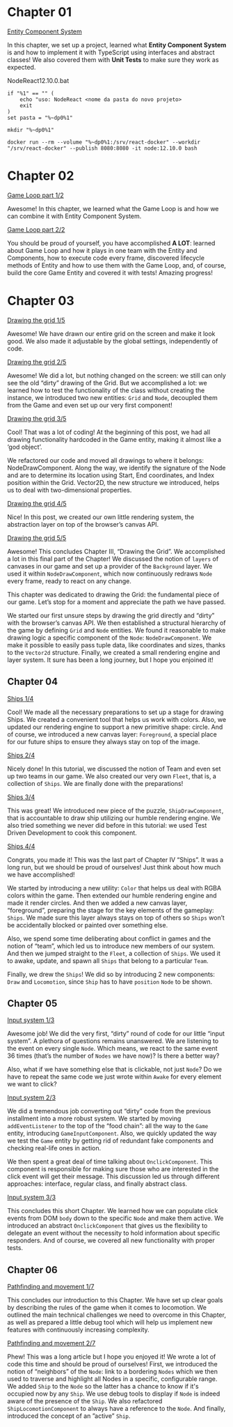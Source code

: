 # Chapter 01
[Entity Component System](https://itnext.io/entity-component-system-in-action-with-typescript-f498ca82a08e)

In this chapter, we set up a project, learned what **Entity Component System** is and how to implement it with TypeScript using interfaces and abstract classes! We also covered them with **Unit Tests** to make sure they work as expected.

NodeReact12.10.0.bat
```
if "%1" == "" (
	echo "uso: NodeReact <nome da pasta do novo projeto>
	exit
)
set pasta = "%~dp0%1"

mkdir "%~dp0%1"

docker run --rm --volume "%~dp0%1:/srv/react-docker" --workdir "/srv/react-docker" --publish 8080:8080 -it node:12.10.0 bash
```
# Chapter 02
[Game Loop part 1/2](https://levelup.gitconnected.com/gamedev-patterns-and-algorithms-with-typescript-game-loop-part-1-2-699919bb9b71)

Awesome! In this chapter, we learned what the Game Loop is and how we can combine it with Entity Component System.

[Game Loop part 2/2](https://levelup.gitconnected.com/gamedev-patterns-and-algorithms-in-action-with-typescript-game-loop-2-2-c0d57a8e5ec2)

You should be proud of yourself, you have accomplished **A LOT**: learned about Game Loop and how it plays in one team with the Entity and Components, how to execute code every frame, discovered lifecycle methods of Entity and how to use them with the Game Loop, and, of course, build the core Game Entity and covered it with tests! Amazing progress!

# Chapter 03
[Drawing the grid 1/5](https://itnext.io/building-a-game-with-typescript-drawing-grid-1-5-aaf68797a0bb)

Awesome! We have drawn our entire grid on the screen and make it look good. We also made it adjustable by the global settings, independently of code.

[Drawing the grid 2/5](https://javascript.plainenglish.io/building-a-game-with-typescript-drawing-grid-2-5-206555719490)

Awesome! We did a lot, but nothing changed on the screen: we still can only see the old “dirty” drawing of the Grid. But we accomplished a lot: we learned how to test the functionality of the class without creating the instance, we introduced two new entities: ```Grid``` and ```Node```, decoupled them from the Game and even set up our very first component!

[Drawing the grid 3/5](https://medium.datadriveninvestor.com/building-a-game-with-typescript-drawing-grid-3-5-1fb94211c4aa)

Cool! That was a lot of coding! At the beginning of this post, we had all drawing functionality hardcoded in the Game entity, making it almost like a ‘god object’.

We refactored our code and moved all drawings to where it belongs: NodeDrawComponent. Along the way, we identify the signature of the Node and are to determine its location using Start, End coordinates, and Index position within the Grid. Vector2D, the new structure we introduced, helps us to deal with two-dimensional properties.

[Drawing the grid 4/5](https://medium.com/swlh/building-a-game-with-typescript-iii-drawing-grid-4-5-398af1dd638d)

Nice! In this post, we created our own little rendering system, the abstraction layer on top of the browser’s canvas API.

[Drawing the grid 5/5](https://medium.com/@gregsolo/building-a-game-with-typescript-drawing-grid-5-5-49454917b3af)

Awesome! This concludes Chapter III, “Drawing the Grid”. We accomplished a lot in this final part of the Chapter! We discussed the notion of ```layers``` of canvases in our game and set up a provider of the ```Background``` layer. We used it within ```NodeDrawComponent```, which now continuously redraws ```Node``` every frame, ready to react on any change.

This chapter was dedicated to drawing the Grid: the fundamental piece of our game. Let’s stop for a moment and appreciate the path we have passed.

We started our first unsure steps by drawing the grid directly and “dirty” with the browser’s canvas API. We then established a structural hierarchy of the game by defining ```Grid``` and ```Node``` entities. We found it reasonable to make drawing logic a specific component of the ```Node```: ```NodeDrawComponent```. We make it possible to easily pass tuple data, like coordinates and sizes, thanks to the ```Vector2d``` structure. Finally, we created a small rendering engine and layer system. It sure has been a long journey, but I hope you enjoined it!

## Chapter 04
[Ships 1/4](https://levelup.gitconnected.com/building-a-game-with-typescript-colors-and-layers-337b0e4d71f)

Cool! We made all the necessary preparations to set up a stage for drawing Ships. We created a convenient tool that helps us work with colors. Also, we updated our rendering engine to support a new primitive shape: circle. And of course, we introduced a new canvas layer: ```Foreground```, a special place for our future ships to ensure they always stay on top of the image.

[Ships 2/4](https://medium.datadriveninvestor.com/building-a-game-with-typescript-team-and-fleet-f223d39e9248)

Nicely done! In this tutorial, we discussed the notion of Team and even set up two teams in our game. We also created our very own ```Fleet```, that is, a collection of ```Ships```. We are finally done with the preparations!

[Ships 3/4](https://levelup.gitconnected.com/building-a-game-with-typescript-drawing-ship-14e6c19caa38)

This was great! We introduced new piece of the puzzle, ```ShipDrawComponent```, that is accountable to draw ship utilizing our humble rendering engine. We also tried something we never did before in this tutorial: we used Test Driven Development to cook this component.

[Ships 4/4](https://medium.com/swlh/building-a-game-with-typescript-ship-and-locomotion-4f5969675993)

Congrats, you made it! This was the last part of Chapter IV “Ships”. It was a long run, but we should be proud of ourselves! Just think about how much we have accomplished!

We started by introducing a new utility: ```Color``` that helps us deal with RGBA colors within the game. Then extended our humble rendering engine and made it render circles. And then we added a new canvas layer, “foreground”, preparing the stage for the key elements of the gameplay: ```Ships```. We made sure this layer always stays on top of others so ```Ships``` won’t be accidentally blocked or painted over something else.

Also, we spend some time deliberating about conflict in games and the notion of “team”, which led us to introduce new members of our system. And then we jumped straight to the ```Fleet```, a collection of ```Ships```. We used it to awake, update, and spawn all ```Ships``` that belong to a particular ```Team```.

Finally, we drew the ```Ships```! We did so by introducing 2 new components: ```Draw``` and ```Locomotion```, since ```Ship``` has to have ```position``` ```Node``` to be shown.

## Chapter 05
[Input system 1/3](https://itnext.io/building-a-game-with-typescript-input-system-1-3-46d0b3dd7662)

Awesome job! We did the very first, “dirty” round of code for our little “input system”. A plethora of questions remains unanswered. We are listening to the event on every single ```Node```. Which means, we react to the same event 36 times (that’s the number of ```Nodes``` we have now)? Is there a better way?

Also, what if we have something else that is clickable, not just ```Node```? Do we have to repeat the same code we just wrote within ```Awake``` for every element we want to click?

[Input system 2/3](https://levelup.gitconnected.com/building-a-game-with-typescript-input-system-2-3-cd419e36027c)

We did a tremendous job converting out “dirty” code from the previous installment into a more robust system. We started by moving ```addEventListener``` to the top of the “food chain”: all the way to the ```Game``` entity, introducing ```GameInputComponent```. Also, we quickly updated the way we test the ```Game``` entity by getting rid of redundant fake components and checking real-life ones in action.

We then spent a great deal of time talking about ```OnclickComponent```. This component is responsible for making sure those who are interested in the click event will get their message. This discussion led us through different approaches: interface, regular class, and finally abstract class.

[Input system 3/3](https://medium.com/swlh/building-a-game-with-typescript-input-system-3-3-8492552579f1)

This concludes this short Chapter. We learned how we can populate click events from DOM ```body``` down to the specific ```Node``` and make them active. We introduced an abstract ```OnclickComponent``` that gives us the flexibility to delegate an event without the necessity to hold information about specific responders. And of course, we covered all new functionality with proper tests.

## Chapter 06

[Pathfinding and movement 1/7](https://blog.gregsolo.me/articles/building-a-game-with-typescript-pathfinding-and-movement-17-introduction)

This concludes our introduction to this Chapter. We have set up clear goals by describing the rules of the game when it comes to locomotion. We outlined the main technical challenges we need to overcome in this Chapter, as well as prepared a little debug tool which will help us implement new features with continuously increasing complexity.

[Pathfinding and movement 2/7](https://blog.gregsolo.me/articles/building-a-game-with-typescript-pathfinding-and-movement-27-highlighting-locomotion-range)

Phew! This was a long article but I hope you enjoyed it! We wrote a lot of code this time and should be proud of ourselves! First, we introduced the notion of “neighbors” of the ```Node```: link to a bordering ```Nodes``` which we then used to traverse and highlight all Nodes in a specific, configurable range. We added ```Ship``` to the ```Node``` so the latter has a chance to know if it's occupied now by any ```Ship```. We use debug tools to display if ```Node``` is indeed aware of the presence of the ```Ship```. We also refactored ```ShipLocomotionComponent``` to always have a reference to the ```Node```. And finally, introduced the concept of an ”active” ```Ship```.
